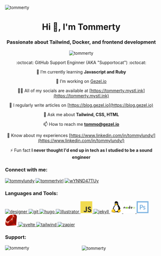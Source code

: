 <p align="left"> <img src="https://komarev.com/ghpvc/?username=tommerty&label=Profile%20views&color=0e75b6&style=flat" alt="tommerty" /> </p>
<h1 align="center">Hi 👋, I'm Tommerty</h1>
<h3 align="center">Passionate about Tailwind, Docker, and frontend development</h3>

<p align="center"><img align="center" src="https://github-readme-streak-stats.herokuapp.com/?user=tommerty&" alt="tommerty" /></p>
<div align="center">
:octocat: GitHub Support Enginner (AKA "Supportocat") :octocat:

🌱 I’m currently learning **Javascript and Ruby**

👯 I’m working on [Gezel.io](https://github.com/gezelio)

👨‍💻 All of my socials are available at [https://tommerty.mystl.ink](https://tommerty.mystl.ink)

📝 I regularly write articles on [https://blog.gezel.io](https://blog.gezel.io)

💬 Ask me about **Tailwind, CSS, HTML**

📫 How to reach me **tommo@gezel.io**

📄 Know about my experiences [https://www.linkedin.com/in/tommylundy/](https://www.linkedin.com/in/tommylundy/)

⚡ Fun fact **I never thought I'd end up in tech as I studied to be a sound engineer**

<h3 align="left">Connect with me:</h3>
<p align="left">
<a href="https://linkedin.com/in/tommylundy" target="blank"><img align="center" src="https://raw.githubusercontent.com/rahuldkjain/github-profile-readme-generator/master/src/images/icons/Social/linked-in-alt.svg" alt="tommylundy" height="30" width="40" /></a>
<a href="https://www.youtube.com/c/irlcreate" target="blank"><img align="center" src="https://raw.githubusercontent.com/rahuldkjain/github-profile-readme-generator/master/src/images/icons/Social/youtube.svg" alt="tommertyirl" height="30" width="40" /></a>
<a href="https://discord.gg/wYNND47TUy" target="blank"><img align="center" src="https://raw.githubusercontent.com/rahuldkjain/github-profile-readme-generator/master/src/images/icons/Social/discord.svg" alt="wYNND47TUy" height="30" width="40" /></a>
</p>

<h3 align="left">Languages and Tools:</h3>
<p align="left"> <a href="https://affinity.serif.com/en-us/designer/" target="_blank" rel="noreferrer"> <img src="https://upload.wikimedia.org/wikipedia/commons/4/48/Logo_AffinityDesigner.svg" alt="designer" width="40" height="40"/> </a> <a href="https://git-scm.com/" target="_blank" rel="noreferrer"> <img src="https://www.vectorlogo.zone/logos/git-scm/git-scm-icon.svg" alt="git" width="40" height="40"/> </a> <a href="https://gohugo.io/" target="_blank" rel="noreferrer"> <img src="https://api.iconify.design/logos-hugo.svg" alt="hugo" width="40" height="40"/> </a> <a href="https://www.adobe.com/in/products/illustrator.html" target="_blank" rel="noreferrer"> <img src="https://www.vectorlogo.zone/logos/adobe_illustrator/adobe_illustrator-icon.svg" alt="illustrator" width="40" height="40"/> </a> <a href="https://developer.mozilla.org/en-US/docs/Web/JavaScript" target="_blank" rel="noreferrer"> <img src="https://raw.githubusercontent.com/devicons/devicon/master/icons/javascript/javascript-original.svg" alt="javascript" width="40" height="40"/> </a> <a href="https://jekyllrb.com/" target="_blank" rel="noreferrer"> <img src="https://www.vectorlogo.zone/logos/jekyllrb/jekyllrb-icon.svg" alt="jekyll" width="40" height="40"/> </a> <a href="https://www.linux.org/" target="_blank" rel="noreferrer"> <img src="https://raw.githubusercontent.com/devicons/devicon/master/icons/linux/linux-original.svg" alt="linux" width="40" height="40"/> </a> <a href="https://nodejs.org" target="_blank" rel="noreferrer"> <img src="https://raw.githubusercontent.com/devicons/devicon/master/icons/nodejs/nodejs-original-wordmark.svg" alt="nodejs" width="40" height="40"/> </a> <a href="https://www.photoshop.com/en" target="_blank" rel="noreferrer"> <img src="https://raw.githubusercontent.com/devicons/devicon/master/icons/photoshop/photoshop-line.svg" alt="photoshop" width="40" height="40"/> </a> <a href="https://www.ruby-lang.org/en/" target="_blank" rel="noreferrer"> <img src="https://raw.githubusercontent.com/devicons/devicon/master/icons/ruby/ruby-original.svg" alt="ruby" width="40" height="40"/> </a> <a href="https://svelte.dev" target="_blank" rel="noreferrer"> <img src="https://upload.wikimedia.org/wikipedia/commons/1/1b/Svelte_Logo.svg" alt="svelte" width="40" height="40"/> </a> <a href="https://tailwindcss.com/" target="_blank" rel="noreferrer"> <img src="https://www.vectorlogo.zone/logos/tailwindcss/tailwindcss-icon.svg" alt="tailwind" width="40" height="40"/> </a> <a href="https://zapier.com" target="_blank" rel="noreferrer"> <img src="https://www.vectorlogo.zone/logos/zapier/zapier-icon.svg" alt="zapier" width="40" height="40"/> </a> </p>

<h3 align="left">Support:</h3>

<p><img align="left" src="https://github-readme-stats.vercel.app/api/top-langs?username=tommerty&show_icons=true&locale=en&layout=compact" alt="tommerty" /></p>

<p>&nbsp;<img align="center" src="https://github-readme-stats.vercel.app/api?username=tommerty&show_icons=true&locale=en" alt="tommerty" /></p>
